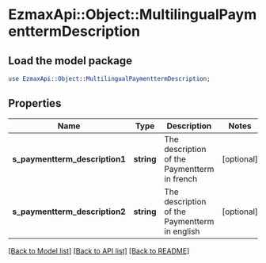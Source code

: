 # EzmaxApi::Object::MultilingualPaymenttermDescription

## Load the model package
```perl
use EzmaxApi::Object::MultilingualPaymenttermDescription;
```

## Properties
Name | Type | Description | Notes
------------ | ------------- | ------------- | -------------
**s_paymentterm_description1** | **string** | The description of the Paymentterm in french | [optional] 
**s_paymentterm_description2** | **string** | The description of the Paymentterm in english | [optional] 

[[Back to Model list]](../README.md#documentation-for-models) [[Back to API list]](../README.md#documentation-for-api-endpoints) [[Back to README]](../README.md)


